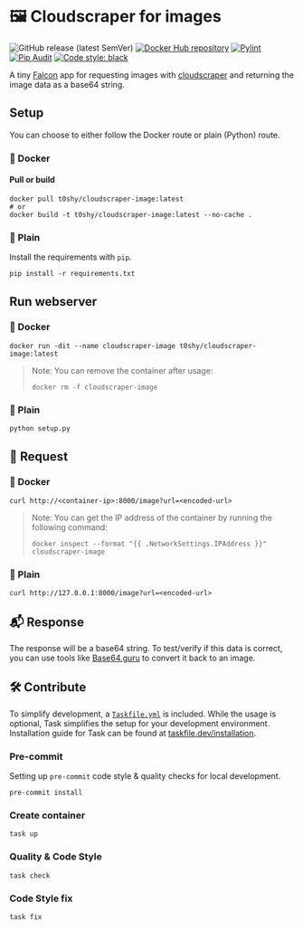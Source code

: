 # 🖼️ Cloudscraper for images

![GitHub release (latest SemVer)](https://img.shields.io/github/v/release/ToshY/cloudscraper-image?sort=semver)
[![Docker Hub repository](https://img.shields.io/badge/Docker%20Hub-t0shy%2Fcloudscraper--image-blue)](https://hub.docker.com/r/t0shy/cloudscraper-image)
[![Pylint](https://github.com/ToshY/cloudscraper-image/actions/workflows/pylint.yml/badge.svg)](https://github.com/ToshY/cloudscraper-image/actions/workflows/pylint.yml/badge.svg)
[![Pip Audit](https://github.com/ToshY/cloudscraper-image/actions/workflows/security.yml/badge.svg)](https://github.com/ToshY/cloudscraper-image/actions/workflows/security.yml/badge.svg)
[![Code style: black](https://img.shields.io/badge/Code%20Style-Black-000000.svg)](https://github.com/psf/black)

A tiny [Falcon](https://github.com/falconry/falcon) app for requesting images
with [cloudscraper](https://github.com/VeNoMouS/cloudscraper) and returning the image data as a base64 string.

## Setup

You can choose to either follow the Docker route or plain (Python) route.

### 🐋 Docker

#### Pull or build

```shell
docker pull t0shy/cloudscraper-image:latest
# or
docker build -t t0shy/cloudscraper-image:latest --no-cache .
```

### 🐍 Plain

Install the requirements with `pip`.

```shell
pip install -r requirements.txt
```

## Run webserver

### 🐋 Docker

```shell
docker run -dit --name cloudscraper-image t0shy/cloudscraper-image:latest
```

> Note: You can remove the container after usage:
> ```shell
> docker rm -f cloudscraper-image
> ```

### 🐍 Plain

```shell
python setup.py
```

## 📨 Request

### 🐋 Docker

```shell
curl http://<container-ip>:8000/image?url=<encoded-url>
```

> Note: You can get the IP address of the container by running the following command:
> ```shell
> docker inspect --format "{{ .NetworkSettings.IPAddress }}" cloudscraper-image
> ```

### 🐍 Plain

```shell
curl http://127.0.0.1:8000/image?url=<encoded-url>
```

## 📬 Response

The response will be a base64 string. To test/verify if this data is correct, you can use tools
like [Base64.guru](https://base64.guru/converter/decode/image) to convert it back to an image.

## 🛠️ Contribute

To simplify development, a [`Taskfile.yml`](./Taskfile.yml) is included. While the usage is optional, Task simplifies
the
setup for your development environment. Installation guide for Task can be found
at [taskfile.dev/installation](https://taskfile.dev/installation/).

### Pre-commit

Setting up `pre-commit` code style & quality checks for local development.

```shell
pre-commit install
```

### Create container

```shell
task up
```

### Quality & Code Style

```shell
task check
```

### Code Style fix

```shell
task fix
```
